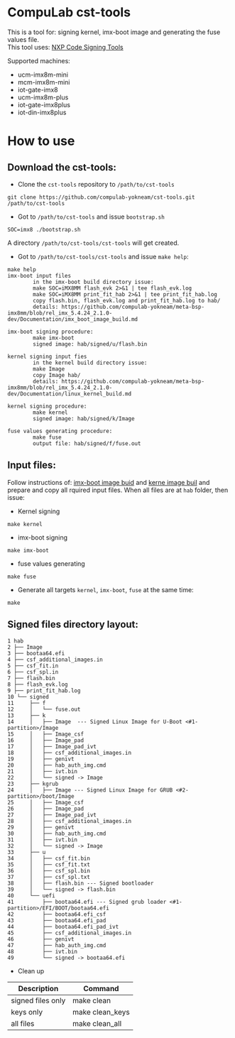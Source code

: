 # CompuLab cst-tools

This is a tool for: signing kernel, imx-boot image and generating the fuse values file.
<br>
This tool uses: [NXP Code Signing Tools](https://www.nxp.com/webapp/Download?colCode=IMX_CST_TOOL_NEW)

Supported machines:
* ucm-imx8m-mini
* mcm-imx8m-mini
* iot-gate-imx8
* ucm-imx8m-plus
* iot-gate-imx8plus
* iot-din-imx8plus

# How to use

## Download the cst-tools:
* Clone the `cst-tools` repository to `/path/to/cst-tools`
```
git clone https://github.com/compulab-yokneam/cst-tools.git /path/to/cst-tools
```
* Got to `/path/to/cst-tools` and issue `bootstrap.sh`
```
SOC=imx8 ./bootstrap.sh
```
A directory `/path/to/cst-tools/cst-tools` will get created.

* Got to `/path/to/cst-tools/cst-tools` and issue `make help`:
```
make help
imx-boot input files
        in the imx-boot build directory issue:
        make SOC=iMX8MM flash_evk 2>&1 | tee flash_evk.log
        make SOC=iMX8MM print_fit_hab 2>&1 | tee print_fit_hab.log
        copy flash.bin, flash_evk.log and print_fit_hab.log to hab/
        details: https://github.com/compulab-yokneam/meta-bsp-imx8mm/blob/rel_imx_5.4.24_2.1.0-dev/Documentation/imx_boot_image_build.md

imx-boot signing procedure:
        make imx-boot
        signed image: hab/signed/u/flash.bin

kernel signing input fies
        in the kernel build directory issue:
        make Image
        copy Image hab/
        details: https://github.com/compulab-yokneam/meta-bsp-imx8mm/blob/rel_imx_5.4.24_2.1.0-dev/Documentation/linux_kernel_build.md

kernel signing procedure:
        make kernel
        signed image: hab/signed/k/Image

fuse values generating procedure:
        make fuse
        output file: hab/signed/f/fuse.out
```

## Input files:
Follow instructions of: [imx-boot image buid](https://github.com/compulab-yokneam/meta-bsp-imx8mm/blob/rel_imx_5.4.24_2.1.0-dev/Documentation/imx_boot_image_build.md) and [kerne image buil](https://github.com/compulab-yokneam/meta-bsp-imx8mm/blob/rel_imx_5.4.24_2.1.0-dev/Documentation/linux_kernel_build.md)
and prepare and copy all rquired input files. When all files are at `hab` folder, then issue:

* Kernel signing
```
make kernel
```

* imx-boot signing
```
make imx-boot
```

* fuse values generating
```
make fuse
```

* Generate all targets `kernel`, `imx-boot`, `fuse` at the same time:
```
make
```

## Signed files directory layout:
```
1 hab
2 ├── Image
3 ├── bootaa64.efi
4 ├── csf_additional_images.in
5 ├── csf_fit.in
6 ├── csf_spl.in
7 ├── flash.bin
8 ├── flash_evk.log
9 ├── print_fit_hab.log
10 └── signed
11     ├── f
12     │   └── fuse.out
13     ├── k
14     │   ├── Image  --- Signed Linux Image for U-Boot <#1-partition>/Image
15     │   ├── Image_csf
16     │   ├── Image_pad
17     │   ├── Image_pad_ivt
18     │   ├── csf_additional_images.in
19     │   ├── genivt
20     │   ├── hab_auth_img.cmd
21     │   ├── ivt.bin
22     │   └── signed -> Image
23     ├── kgrub
24     │   ├── Image --- Signed Linux Image for GRUB <#2-partition>/boot/Image
25     │   ├── Image_csf
26     │   ├── Image_pad
27     │   ├── Image_pad_ivt
28     │   ├── csf_additional_images.in
29     │   ├── genivt
30     │   ├── hab_auth_img.cmd
31     │   ├── ivt.bin
32     │   └── signed -> Image
33     ├── u
34     │   ├── csf_fit.bin
35     │   ├── csf_fit.txt
36     │   ├── csf_spl.bin
37     │   ├── csf_spl.txt
38     │   ├── flash.bin --- Signed bootloader
39     │   └── signed -> flash.bin
40     └── uefi
41         ├── bootaa64.efi --- Signed grub loader <#1-partition>/EFI/BOOT/bootaa64.efi
42         ├── bootaa64.efi_csf
43         ├── bootaa64.efi_pad
44         ├── bootaa64.efi_pad_ivt
45         ├── csf_additional_images.in
46         ├── genivt
47         ├── hab_auth_img.cmd
48         ├── ivt.bin
49         └── signed -> bootaa64.efi
```

* Clean up

|Description|Command|
|---|---|
| signed files only |make clean|
| keys only |make clean_keys|
| all files |make clean_all|
